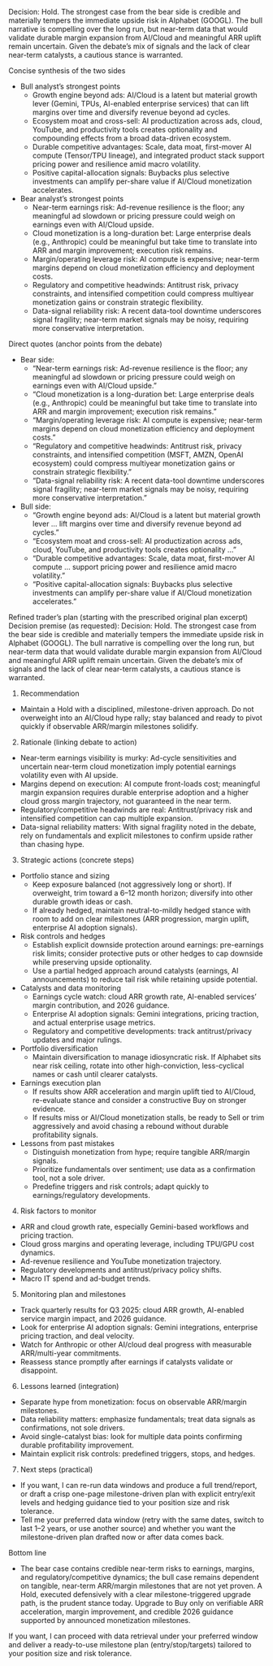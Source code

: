 Decision: Hold. The strongest case from the bear side is credible and materially tempers the immediate upside risk in Alphabet (GOOGL). The bull narrative is compelling over the long run, but near-term data that would validate durable margin expansion from AI/Cloud and meaningful ARR uplift remain uncertain. Given the debate’s mix of signals and the lack of clear near-term catalysts, a cautious stance is warranted.

Concise synthesis of the two sides
- Bull analyst’s strongest points
  - Growth engine beyond ads: AI/Cloud is a latent but material growth lever (Gemini, TPUs, AI-enabled enterprise services) that can lift margins over time and diversify revenue beyond ad cycles.
  - Ecosystem moat and cross-sell: AI productization across ads, cloud, YouTube, and productivity tools creates optionality and compounding effects from a broad data-driven ecosystem.
  - Durable competitive advantages: Scale, data moat, first-mover AI compute (Tensor/TPU lineage), and integrated product stack support pricing power and resilience amid macro volatility.
  - Positive capital-allocation signals: Buybacks plus selective investments can amplify per-share value if AI/Cloud monetization accelerates.
- Bear analyst’s strongest points
  - Near-term earnings risk: Ad-revenue resilience is the floor; any meaningful ad slowdown or pricing pressure could weigh on earnings even with AI/Cloud upside.
  - Cloud monetization is a long-duration bet: Large enterprise deals (e.g., Anthropic) could be meaningful but take time to translate into ARR and margin improvement; execution risk remains.
  - Margin/operating leverage risk: AI compute is expensive; near-term margins depend on cloud monetization efficiency and deployment costs.
  - Regulatory and competitive headwinds: Antitrust risk, privacy constraints, and intensified competition could compress multiyear monetization gains or constrain strategic flexibility.
  - Data-signal reliability risk: A recent data-tool downtime underscores signal fragility; near-term market signals may be noisy, requiring more conservative interpretation.

Direct quotes (anchor points from the debate)
- Bear side:
  - “Near-term earnings risk: Ad-revenue resilience is the floor; any meaningful ad slowdown or pricing pressure could weigh on earnings even with AI/Cloud upside.”
  - “Cloud monetization is a long-duration bet: Large enterprise deals (e.g., Anthropic) could be meaningful but take time to translate into ARR and margin improvement; execution risk remains.”
  - “Margin/operating leverage risk: AI compute is expensive; near-term margins depend on cloud monetization efficiency and deployment costs.”
  - “Regulatory and competitive headwinds: Antitrust risk, privacy constraints, and intensified competition (MSFT, AMZN, OpenAI ecosystem) could compress multiyear monetization gains or constrain strategic flexibility.”
  - “Data-signal reliability risk: A recent data-tool downtime underscores signal fragility; near-term market signals may be noisy, requiring more conservative interpretation.”
- Bull side:
  - “Growth engine beyond ads: AI/Cloud is a latent but material growth lever … lift margins over time and diversify revenue beyond ad cycles.”
  - “Ecosystem moat and cross-sell: AI productization across ads, cloud, YouTube, and productivity tools creates optionality …”
  - “Durable competitive advantages: Scale, data moat, first-mover AI compute … support pricing power and resilience amid macro volatility.”
  - “Positive capital-allocation signals: Buybacks plus selective investments can amplify per-share value if AI/Cloud monetization accelerates.”

Refined trader’s plan (starting with the prescribed original plan excerpt)
Decision premise (as requested): Decision: Hold. The strongest case from the bear side is credible and materially tempers the immediate upside risk in Alphabet (GOOGL). The bull narrative is compelling over the long run, but near-term data that would validate durable margin expansion from AI/Cloud and meaningful ARR uplift remain uncertain. Given the debate’s mix of signals and the lack of clear near-term catalysts, a cautious stance is warranted.

1) Recommendation
- Maintain a Hold with a disciplined, milestone-driven approach. Do not overweight into an AI/Cloud hype rally; stay balanced and ready to pivot quickly if observable ARR/margin milestones solidify.

2) Rationale (linking debate to action)
- Near-term earnings visibility is murky: Ad-cycle sensitivities and uncertain near-term cloud monetization imply potential earnings volatility even with AI upside.
- Margins depend on execution: AI compute front-loads cost; meaningful margin expansion requires durable enterprise adoption and a higher cloud gross margin trajectory, not guaranteed in the near term.
- Regulatory/competitive headwinds are real: Antitrust/privacy risk and intensified competition can cap multiple expansion.
- Data-signal reliability matters: With signal fragility noted in the debate, rely on fundamentals and explicit milestones to confirm upside rather than chasing hype.

3) Strategic actions (concrete steps)
- Portfolio stance and sizing
  - Keep exposure balanced (not aggressively long or short). If overweight, trim toward a 6–12 month horizon; diversify into other durable growth ideas or cash.
  - If already hedged, maintain neutral-to-mildly hedged stance with room to add on clear milestones (ARR progression, margin uplift, enterprise AI adoption signals).
- Risk controls and hedges
  - Establish explicit downside protection around earnings: pre-earnings risk limits; consider protective puts or other hedges to cap downside while preserving upside optionality.
  - Use a partial hedged approach around catalysts (earnings, AI announcements) to reduce tail risk while retaining upside potential.
- Catalysts and data monitoring
  - Earnings cycle watch: cloud ARR growth rate, AI-enabled services’ margin contribution, and 2026 guidance.
  - Enterprise AI adoption signals: Gemini integrations, pricing traction, and actual enterprise usage metrics.
  - Regulatory and competitive developments: track antitrust/privacy updates and major rulings.
- Portfolio diversification
  - Maintain diversification to manage idiosyncratic risk. If Alphabet sits near risk ceiling, rotate into other high-conviction, less-cyclical names or cash until clearer catalysts.
- Earnings execution plan
  - If results show ARR acceleration and margin uplift tied to AI/Cloud, re-evaluate stance and consider a constructive Buy on stronger evidence.
  - If results miss or AI/Cloud monetization stalls, be ready to Sell or trim aggressively and avoid chasing a rebound without durable profitability signals.
- Lessons from past mistakes
  - Distinguish monetization from hype; require tangible ARR/margin signals.
  - Prioritize fundamentals over sentiment; use data as a confirmation tool, not a sole driver.
  - Predefine triggers and risk controls; adapt quickly to earnings/regulatory developments.

4) Risk factors to monitor
- ARR and cloud growth rate, especially Gemini-based workflows and pricing traction.
- Cloud gross margins and operating leverage, including TPU/GPU cost dynamics.
- Ad-revenue resilience and YouTube monetization trajectory.
- Regulatory developments and antitrust/privacy policy shifts.
- Macro IT spend and ad-budget trends.

5) Monitoring plan and milestones
- Track quarterly results for Q3 2025: cloud ARR growth, AI-enabled service margin impact, and 2026 guidance.
- Look for enterprise AI adoption signals: Gemini integrations, enterprise pricing traction, and deal velocity.
- Watch for Anthropic or other AI/cloud deal progress with measurable ARR/multi-year commitments.
- Reassess stance promptly after earnings if catalysts validate or disappoint.

6) Lessons learned (integration)
- Separate hype from monetization: focus on observable ARR/margin milestones.
- Data reliability matters: emphasize fundamentals; treat data signals as confirmations, not sole drivers.
- Avoid single-catalyst bias: look for multiple data points confirming durable profitability improvement.
- Maintain explicit risk controls: predefined triggers, stops, and hedges.

7) Next steps (practical)
- If you want, I can re-run data windows and produce a full trend/report, or draft a crisp one-page milestone-driven plan with explicit entry/exit levels and hedging guidance tied to your position size and risk tolerance.
- Tell me your preferred data window (retry with the same dates, switch to last 1–2 years, or use another source) and whether you want the milestone-driven plan drafted now or after data comes back.

Bottom line
- The bear case contains credible near-term risks to earnings, margins, and regulatory/competitive dynamics; the bull case remains dependent on tangible, near-term ARR/margin milestones that are not yet proven. A Hold, executed defensively with a clear milestone-triggered upgrade path, is the prudent stance today. Upgrade to Buy only on verifiable ARR acceleration, margin improvement, and credible 2026 guidance supported by announced monetization milestones.

If you want, I can proceed with data retrieval under your preferred window and deliver a ready-to-use milestone plan (entry/stop/targets) tailored to your position size and risk tolerance.